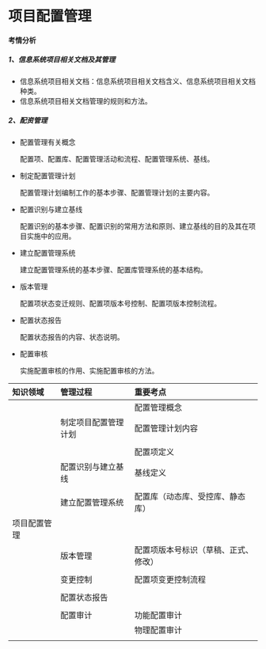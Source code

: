 # 项目配置管理

#### 考情分析

##### 1、信息系统项目相关文档及其管理

* 信息系统项目相关文档：信息系统项目相关文档含义、信息系统项目相关文档种类。
* 信息系统项目相关文档管理的规则和方法。

##### 2、配资管理

* 配置管理有关概念

  配置项、配置库、配置管理活动和流程、配置管理系统、基线。

* 制定配置管理计划

  配置管理计划编制工作的基本步骤、配置管理计划的主要内容。

* 配置识别与建立基线

  配置识别的基本步骤、配置识别的常用方法和原则、建立基线的目的及其在项目实施中的应用。

* 建立配置管理系统

  建立配置管理系统的基本步骤、配置库管理系统的基本结构。

* 版本管理

  配置项状态变迁规则、配置项版本号控制、配置项版本控制流程。

* 配置状态报告

  配置状态报告的内容、状态说明。

* 配置审核

  实施配置审核的作用、实施配置审核的方法。

| **知识领域** | **管理过程** | **重要考点** |
| :--- | :--- | :--- |
|  |  | 配置管理概念 |
|  | 制定项目配置管理计划 | 配置管理计划内容 |
|  |  |  |
|  |  | 配置项定义 |
|  | 配置识别与建立基线 | 基线定义 |
|  |  |  |
|  | 建立配置管理系统 | 配置库（动态库、受控库、静态库） |
| 项目配置管理 |  |  |
|  | 版本管理 | 配置项版本号标识（草稿、正式、修改） |
|  |  |  |
|  | 变更控制 | 配置项变更控制流程 |
|  |  |  |
|  | 配置状态报告 |  |
|  |  |  |
|  | 配置审计 | 功能配置审计 |
|  |  | 物理配置审计 |
|  |  |  |



